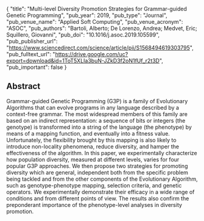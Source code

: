 {
  "title": "Multi-level Diversity Promotion Strategies for Grammar-guided Genetic Programming",
  "pub_year": 2019,
  "pub_type": "Journal",
  "pub_venue_name": "Applied Soft Computing",
  "pub_venue_acronym": "ASOC",
  "pub_authors": "Bartoli, Alberto; De Lorenzo, Andrea; Medvet, Eric; Squillero, Giovanni",
  "pub_doi": "10.1016/j.asoc.2019.105599",
  "pub_publisher_url": "https://www.sciencedirect.com/science/article/pii/S1568494619303795",
  "pub_fulltext_url": "https://drive.google.com/uc?export=download&id=1ToT5XLIa3buN-JZkD3f2oN1fUf_r2t3D",
  "pub_important": false
}

## Abstract
Grammar-guided Genetic Programming (G3P) is a family of Evolutionary Algorithms that can evolve programs in any language described by a context-free grammar. The most widespread members of this family are based on an indirect representation: a sequence of bits or integers (the genotype) is transformed into a string of the language (the phenotype) by means of a mapping function, and eventually into a fitness value. Unfortunately, the flexibility brought by this mapping is also likely to introduce non-locality phenomena, reduce diversity, and hamper the effectiveness of the algorithm. In this paper, we experimentally characterize how population diversity, measured at different levels, varies for four popular G3P approaches. We then propose two strategies for promoting diversity which are general, independent both from the specific problem being tackled and from the other components of the Evolutionary Algorithm, such as genotype-phenotype mapping, selection criteria, and genetic operators. We experimentally demonstrate their efficacy in a wide range of conditions and from different points of view. The results also confirm the preponderant importance of the phenotype-level analyses in diversity promotion.
